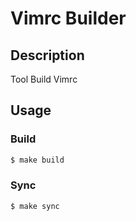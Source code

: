 
# Vimrc Builder


## Description

Tool Build Vimrc


## Usage


### Build

``` sh
$ make build
```


### Sync

``` sh
$ make sync
```
